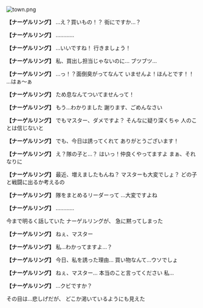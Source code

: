 
![town.png](../images/backgrounds/town.png)

**【ナーゲルリング】**
…え？買いもの！？
街にですか…？

**【ナーゲルリング】**
…………

**【ナーゲルリング】**
…いいですね！
行きましょう！

**【ナーゲルリング】**
私、買出し担当じゃないのに…
ブツブツ…

**【ナーゲルリング】**
…っ！？面倒臭がってなんて
いませんよ！ほんとです！！
…はぁ〜ぁ

**【ナーゲルリング】**
ため息なんてついてませんって！

**【ナーゲルリング】**
もう…わかりました
謝ります、ごめんなさい

**【ナーゲルリング】**
でもマスター、ダメですよ？
そんなに疑り深くちゃ
人のことは信じないと

**【ナーゲルリング】**
でも、今日は誘ってくれて
ありがとうございます！

**【ナーゲルリング】**
え？隊の子と…？
はいっ！仲良くやってますよ
まぁ、それなりに

**【ナーゲルリング】**
最近、増えましたもんね？
マスターも大変でしょ？
どの子と戦闘に出るか考えるの

**【ナーゲルリング】**
隊をまとめるリーダーって
…大変ですよね

**【ナーゲルリング】**
…………

今まで明るく話していた
ナーゲルリングが、
急に黙ってしまった

**【ナーゲルリング】**
ねぇ、マスター

**【ナーゲルリング】**
私…わかってますよ…？

**【ナーゲルリング】**
今日、私を誘った理由…
買い物なんて…ウソでしょ

**【ナーゲルリング】**
ねぇ、マスター…
本当のこと言ってください
私…

**【ナーゲルリング】**
…クビですか？

その目は…悲しげだが、
どこか渇いているようにも見えた